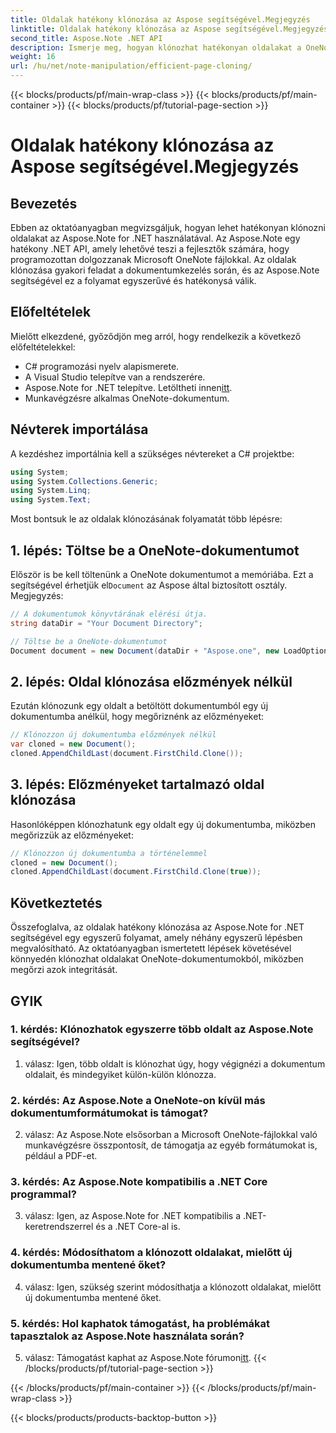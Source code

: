 ```yaml
---
title: Oldalak hatékony klónozása az Aspose segítségével.Megjegyzés
linktitle: Oldalak hatékony klónozása az Aspose segítségével.Megjegyzés
second_title: Aspose.Note .NET API
description: Ismerje meg, hogyan klónozhat hatékonyan oldalakat a OneNote-dokumentumokban az Aspose.Note for .NET használatával. Kövesse lépésről lépésre bemutató oktatóanyagunkat az egyszerű megvalósítás érdekében.
weight: 16
url: /hu/net/note-manipulation/efficient-page-cloning/
---
```


{{< blocks/products/pf/main-wrap-class >}}
{{< blocks/products/pf/main-container >}}
{{< blocks/products/pf/tutorial-page-section >}}

# Oldalak hatékony klónozása az Aspose segítségével.Megjegyzés

## Bevezetés

Ebben az oktatóanyagban megvizsgáljuk, hogyan lehet hatékonyan klónozni oldalakat az Aspose.Note for .NET használatával. Az Aspose.Note egy hatékony .NET API, amely lehetővé teszi a fejlesztők számára, hogy programozottan dolgozzanak Microsoft OneNote fájlokkal. Az oldalak klónozása gyakori feladat a dokumentumkezelés során, és az Aspose.Note segítségével ez a folyamat egyszerűvé és hatékonysá válik.

## Előfeltételek

Mielőtt elkezdené, győződjön meg arról, hogy rendelkezik a következő előfeltételekkel:

- C# programozási nyelv alapismerete.
- A Visual Studio telepítve van a rendszerére.
-  Aspose.Note for .NET telepítve. Letöltheti innen[itt](https://releases.aspose.com/note/net/).
- Munkavégzésre alkalmas OneNote-dokumentum.

## Névterek importálása

A kezdéshez importálnia kell a szükséges névtereket a C# projektbe:

```csharp
using System;
using System.Collections.Generic;
using System.Linq;
using System.Text;
```

Most bontsuk le az oldalak klónozásának folyamatát több lépésre:

## 1. lépés: Töltse be a OneNote-dokumentumot

 Először is be kell töltenünk a OneNote dokumentumot a memóriába. Ezt a segítségével érhetjük el`Document` az Aspose által biztosított osztály. Megjegyzés:

```csharp
// A dokumentumok könyvtárának elérési útja.
string dataDir = "Your Document Directory";

// Töltse be a OneNote-dokumentumot
Document document = new Document(dataDir + "Aspose.one", new LoadOptions { LoadHistory = true });
```

## 2. lépés: Oldal klónozása előzmények nélkül

Ezután klónozunk egy oldalt a betöltött dokumentumból egy új dokumentumba anélkül, hogy megőriznénk az előzményeket:

```csharp
// Klónozzon új dokumentumba előzmények nélkül
var cloned = new Document();
cloned.AppendChildLast(document.FirstChild.Clone());
```

## 3. lépés: Előzményeket tartalmazó oldal klónozása

Hasonlóképpen klónozhatunk egy oldalt egy új dokumentumba, miközben megőrizzük az előzményeket:

```csharp
// Klónozzon új dokumentumba a történelemmel
cloned = new Document();
cloned.AppendChildLast(document.FirstChild.Clone(true));
```

## Következtetés

Összefoglalva, az oldalak hatékony klónozása az Aspose.Note for .NET segítségével egy egyszerű folyamat, amely néhány egyszerű lépésben megvalósítható. Az oktatóanyagban ismertetett lépések követésével könnyedén klónozhat oldalakat OneNote-dokumentumokból, miközben megőrzi azok integritását.

## GYIK

### 1. kérdés: Klónozhatok egyszerre több oldalt az Aspose.Note segítségével?

1. válasz: Igen, több oldalt is klónozhat úgy, hogy végignézi a dokumentum oldalait, és mindegyiket külön-külön klónozza.

### 2. kérdés: Az Aspose.Note a OneNote-on kívül más dokumentumformátumokat is támogat?

2. válasz: Az Aspose.Note elsősorban a Microsoft OneNote-fájlokkal való munkavégzésre összpontosít, de támogatja az egyéb formátumokat is, például a PDF-et.

### 3. kérdés: Az Aspose.Note kompatibilis a .NET Core programmal?

3. válasz: Igen, az Aspose.Note for .NET kompatibilis a .NET-keretrendszerrel és a .NET Core-al is.

### 4. kérdés: Módosíthatom a klónozott oldalakat, mielőtt új dokumentumba mentené őket?

4. válasz: Igen, szükség szerint módosíthatja a klónozott oldalakat, mielőtt új dokumentumba mentené őket.

### 5. kérdés: Hol kaphatok támogatást, ha problémákat tapasztalok az Aspose.Note használata során?

 5. válasz: Támogatást kaphat az Aspose.Note fórumon[itt](https://forum.aspose.com/c/note/28).
{{< /blocks/products/pf/tutorial-page-section >}}

{{< /blocks/products/pf/main-container >}}
{{< /blocks/products/pf/main-wrap-class >}}

{{< blocks/products/products-backtop-button >}}
